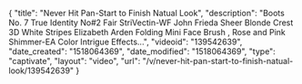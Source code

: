 {
    "title": "Never Hit Pan-Start to Finish Natual Look",
    "description": "Boots No. 7 True Identity No#2 Fair StriVectin-WF John Frieda Sheer Blonde Crest 3D White Stripes Elizabeth Arden Folding Mini Face Brush , Rose and Pink Shimmer-EA Color Intrigue Effects...",
    "videoid": "139542639",
    "date_created": "1518064369",
    "date_modified": "1518064369",
    "type": "captivate",
    "layout": "video",
    "url": "\/v\/never-hit-pan-start-to-finish-natual-look\/139542639"
}